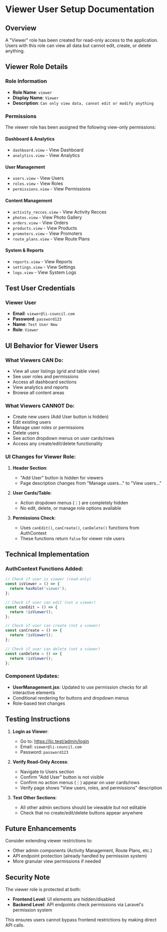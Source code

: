 # Viewer User Setup Documentation

## Overview
A "Viewer" role has been created for read-only access to the application. Users with this role can view all data but cannot edit, create, or delete anything.

## Viewer Role Details

### Role Information
- **Role Name**: `viewer`
- **Display Name**: `Viewer`
- **Description**: `Can only view data, cannot edit or modify anything`

### Permissions
The viewer role has been assigned the following view-only permissions:

#### Dashboard & Analytics
- `dashboard.view` - View Dashboard
- `analytics.view` - View Analytics

#### User Management
- `users.view` - View Users
- `roles.view` - View Roles
- `permissions.view` - View Permissions

#### Content Management
- `activity_recces.view` - View Activity Recces
- `photos.view` - View Photo Gallery
- `orders.view` - View Orders
- `products.view` - View Products
- `promoters.view` - View Promoters
- `route_plans.view` - View Route Plans

#### System & Reports
- `reports.view` - View Reports
- `settings.view` - View Settings
- `logs.view` - View System Logs

## Test User Credentials

### Viewer User
- **Email**: `viewer@li-council.com`
- **Password**: `password123`
- **Name**: `Test User New`
- **Role**: `Viewer`

## UI Behavior for Viewer Users

### What Viewers CAN Do:
- View all user listings (grid and table view)
- See user roles and permissions
- Access all dashboard sections
- View analytics and reports
- Browse all content areas

### What Viewers CANNOT Do:
- Create new users (Add User button is hidden)
- Edit existing users
- Manage user roles or permissions
- Delete users
- See action dropdown menus on user cards/rows
- Access any create/edit/delete functionality

### UI Changes for Viewer Role:
1. **Header Section**: 
   - "Add User" button is hidden for viewers
   - Page description changes from "Manage users..." to "View users..."

2. **User Cards/Table**:
   - Action dropdown menus (⋮) are completely hidden
   - No edit, delete, or manage role options available

3. **Permissions Check**:
   - Uses `canEdit()`, `canCreate()`, `canDelete()` functions from AuthContext
   - These functions return `false` for viewer role users

## Technical Implementation

### AuthContext Functions Added:
```javascript
// Check if user is viewer (read-only)
const isViewer = () => {
  return hasRole('viewer');
};

// Check if user can edit (not a viewer)
const canEdit = () => {
  return !isViewer();
};

// Check if user can create (not a viewer)
const canCreate = () => {
  return !isViewer();
};

// Check if user can delete (not a viewer)
const canDelete = () => {
  return !isViewer();
};
```

### Component Updates:
- **UserManagement.jsx**: Updated to use permission checks for all interactive elements
- Conditional rendering for buttons and dropdown menus
- Role-based text changes

## Testing Instructions

1. **Login as Viewer**:
   - Go to: https://lic.test/admin/login
   - Email: `viewer@li-council.com`
   - Password: `password123`

2. **Verify Read-Only Access**:
   - Navigate to Users section
   - Confirm "Add User" button is not visible
   - Confirm no action menus (⋮) appear on user cards/rows
   - Verify page shows "View users, roles, and permissions" description

3. **Test Other Sections**:
   - All other admin sections should be viewable but not editable
   - Check that no create/edit/delete buttons appear anywhere

## Future Enhancements

Consider extending viewer restrictions to:
- Other admin components (Activity Management, Route Plans, etc.)
- API endpoint protection (already handled by permission system)
- More granular view permissions if needed

## Security Note

The viewer role is protected at both:
- **Frontend Level**: UI elements are hidden/disabled
- **Backend Level**: API endpoints check permissions via Laravel's permission system

This ensures users cannot bypass frontend restrictions by making direct API calls.
